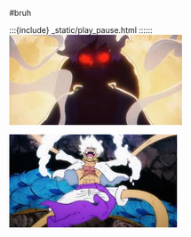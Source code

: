 #bruh

:::{include} _static/play_pause.html
::::::![alt text](_static/img/Luffy.jpg) 


![alt text](_static/img/images.jpg)

